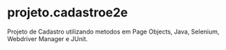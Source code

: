# projeto.cadastroe2e
 Projeto de Cadastro utilizando metodos em Page Objects, Java, Selenium, Webdriver Manager e JUnit.

